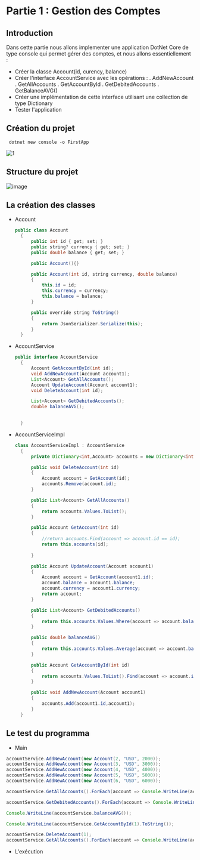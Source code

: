 # Partie 1 : Gestion des Comptes
 
## Introduction

Dans cette partie nous allons implementer une application DotNet Core de type console qui permet gérer des comptes, et nous allons essentiellement : 
   - Créer la classe Account(id, curency, balance)
   - Créer l'interface AccountService avec les opérations :
         . AddNewAccount
         . GetAllAccounts
         . GetAccountById
         . GetDebitedAccounts
         . GetBalanceAVG()
   - Créer une implémentation de cette interface utilisant une collection de type Dictionary
   - Tester l'application
   
 ## Création du projet
     dotnet new console -o FirstApp 
 ![1](https://user-images.githubusercontent.com/52087288/206786169-f1486f07-6e40-48f8-beaa-242949c1e0bd.PNG)

## Structure du projet
![image](https://user-images.githubusercontent.com/52087288/206785955-af633a87-5683-4a9a-a5a0-45800923193a.png)

## La création des classes
+ Account
  ```java
  public class Account
    {
        public int id { get; set; }
        public string? currency { get; set; }
        public double balance { get; set; }

        public Account(){}

        public Account(int id, string currency, double balance)
        {
            this.id = id;
            this.currency = currency;
            this.balance = balance;
        }

        public override string ToString()
        {
            return JsonSerializer.Serialize(this);
        }
    }
  ```
+ AccountService
  ```java
  public interface AccountService
    {
        Account GetAccountById(int id);
        void AddNewAccount(Account account1);
        List<Account> GetAllAccounts();
        Account UpdateAccount(Account account1);
        void DeleteAccount(int id);

        List<Account> GetDebitedAccounts();
        double balanceAVG();

     
    }
  ```
+ AccountServiceImpl
  ```java
  class AccountServiceImpl : AccountService
    {
        private Dictionary<int,Account> accounts = new Dictionary<int, Account>() ;

        public void DeleteAccount(int id)
        {
            Account account = GetAccount(id);
            accounts.Remove(account.id);
        }

        public List<Account> GetAllAccounts()
        {
            return accounts.Values.ToList();
        }

        public Account GetAccount(int id)
        {
            //return accounts.Find(account => account.id == id);
            return this.accounts[id];
    
        }

        public Account UpdateAccount(Account account1)
        {
            Account account = GetAccount(account1.id);
            account.balance = account1.balance;
            account.currency = account1.currency;
            return account;
        }

        public List<Account> GetDebitedAccounts()
        {
            return this.accounts.Values.Where(account => account.balance < 0).ToList();
        }

        public double balanceAVG()
        {
            return this.accounts.Values.Average(account => account.balance);
        }

        public Account GetAccountById(int id)
        {
            return accounts.Values.ToList().Find(account => account.id == id);
        }

        public void AddNewAccount(Account account1)
        {
            accounts.Add(account1.id,account1);
        }
    }
  ```

## Le test du programma
+ Main
 ```java
accountService.AddNewAccount(new Account(2, "USD", 2000));
accountService.AddNewAccount(new Account(3, "USD", 3000));
accountService.AddNewAccount(new Account(4, "USD", 4000));
accountService.AddNewAccount(new Account(5, "USD", 5000));
accountService.AddNewAccount(new Account(6, "USD", 6000));

accountService.GetAllAccounts().ForEach(account => Console.WriteLine(account.ToString()));

accountService.GetDebitedAccounts().ForEach(account => Console.WriteLine(account.ToString()));

Console.WriteLine(accountService.balanceAVG());

Console.WriteLine(accountService.GetAccountById(1).ToString());

accountService.DeleteAccount(1);
accountService.GetAllAccounts().ForEach(account => Console.WriteLine(account.ToString()));
  ```
+ L'exécution
   
  

